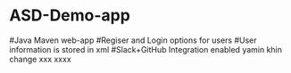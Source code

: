 # ASD-Demo-app
#Java Maven web-app
#Regiser and Login options for users
#User information is stored in xml
#Slack+GitHub Integration enabled
yamin
khin
change
xxx
xxxx
